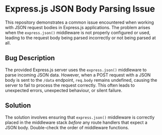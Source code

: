 # Express.js JSON Body Parsing Issue
This repository demonstrates a common issue encountered when working with JSON request bodies in Express.js applications.  The problem arises when the `express.json()` middleware is not properly configured or used, leading to the request body being parsed incorrectly or not being parsed at all.

## Bug Description
The provided Express.js server uses the `express.json()` middleware to parse incoming JSON data. However, when a POST request with a JSON body is sent to the `/data` endpoint, `req.body` remains undefined, causing the server to fail to process the request correctly. This often leads to unexpected errors, unexpected behaviour, or silent failure.

## Solution
The solution involves ensuring that `express.json()` middleware is correctly placed in the middleware stack *before* any route handlers that expect a JSON body.  Double-check the order of middleware functions.